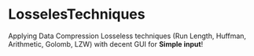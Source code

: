 # LosselesTechniques
Applying Data Compression Losseless techniques (Run Length, Huffman, Arithmetic, Golomb, LZW) with decent GUI for **Simple input**!
